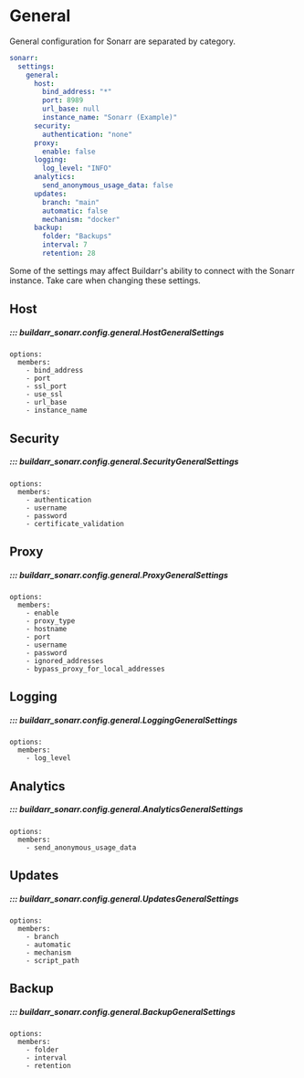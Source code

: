 # General

General configuration for Sonarr are separated by category.

```yaml
sonarr:
  settings:
    general:
      host:
        bind_address: "*"
        port: 8989
        url_base: null
        instance_name: "Sonarr (Example)"
      security:
        authentication: "none"
      proxy:
        enable: false
      logging:
        log_level: "INFO"
      analytics:
        send_anonymous_usage_data: false
      updates:
        branch: "main"
        automatic: false
        mechanism: "docker"
      backup:
        folder: "Backups"
        interval: 7
        retention: 28
```

Some of the settings may affect Buildarr's ability to connect with the Sonarr instance.
Take care when changing these settings.

## Host

##### ::: buildarr_sonarr.config.general.HostGeneralSettings
    options:
      members:
        - bind_address
        - port
        - ssl_port
        - use_ssl
        - url_base
        - instance_name

## Security

##### ::: buildarr_sonarr.config.general.SecurityGeneralSettings
    options:
      members:
        - authentication
        - username
        - password
        - certificate_validation

## Proxy

##### ::: buildarr_sonarr.config.general.ProxyGeneralSettings
    options:
      members:
        - enable
        - proxy_type
        - hostname
        - port
        - username
        - password
        - ignored_addresses
        - bypass_proxy_for_local_addresses

## Logging

##### ::: buildarr_sonarr.config.general.LoggingGeneralSettings
    options:
      members:
        - log_level

## Analytics

##### ::: buildarr_sonarr.config.general.AnalyticsGeneralSettings
    options:
      members:
        - send_anonymous_usage_data

## Updates

##### ::: buildarr_sonarr.config.general.UpdatesGeneralSettings
    options:
      members:
        - branch
        - automatic
        - mechanism
        - script_path

## Backup

##### ::: buildarr_sonarr.config.general.BackupGeneralSettings
    options:
      members:
        - folder
        - interval
        - retention

